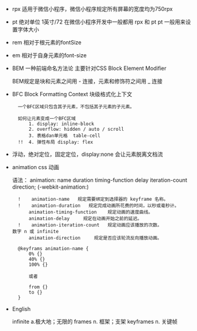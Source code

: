 - rpx
    适用于微信小程序，微信小程序规定所有屏幕的宽度均为750rpx

- pt 绝对单位   1英寸/72                                            在微信小程序开发中一般都用   rpx 和 pt        pt 一般用来设置字体大小

- rem 相对于根元素的fontSize

- em  相对于自身元素的font-size






- BEM           一种前端命名方法论          主要针对CSS            Block    Element    Modifier

    BEM规定是块和元素之间用 - 连接，元素和修饰符之间用 _ 连接


- BFC      Block Formatting Context    块级格式化上下文

        一个BFC区域只包含其子元素，不包括其子元素的子元素。

        如何让元素变成一个BFC区域
            1. display: inline-block
            2. overflow: hidden / auto / scroll
            3. 表格dan单元格  table-cell
        !!  4. 弹性布局 display: flex


- 浮动，绝对定位，固定定位，display:none     会让元素脱离文档流                        




- animation         css 动画
    
    语法： animation: name duration timing-function delay iteration-count direction;                (-webkit-animation:)

        !    animation-name   规定需要绑定到选择器的 keyframe 名称。   
        !    animation-duration   规定完成动画所花费的时间，以秒或毫秒计。
            animation-timing-function    规定动画的速度曲线。
            animation-delay     规定在动画开始之前的延迟。
        !    animation-iteration-count   规定动画应该播放的次数。           数字 n 或 infinite
            animation-direction     规定是否应该轮流反向播放动画。

        @keyframs animation-name {
            0% {}
            40% {}
            100% {}

            或者

            from {}
            to {}
        }




- English 

    infinite    a.极大地；无限的
    frames      n. 框架；支架
    keyframes    n. 关键帧